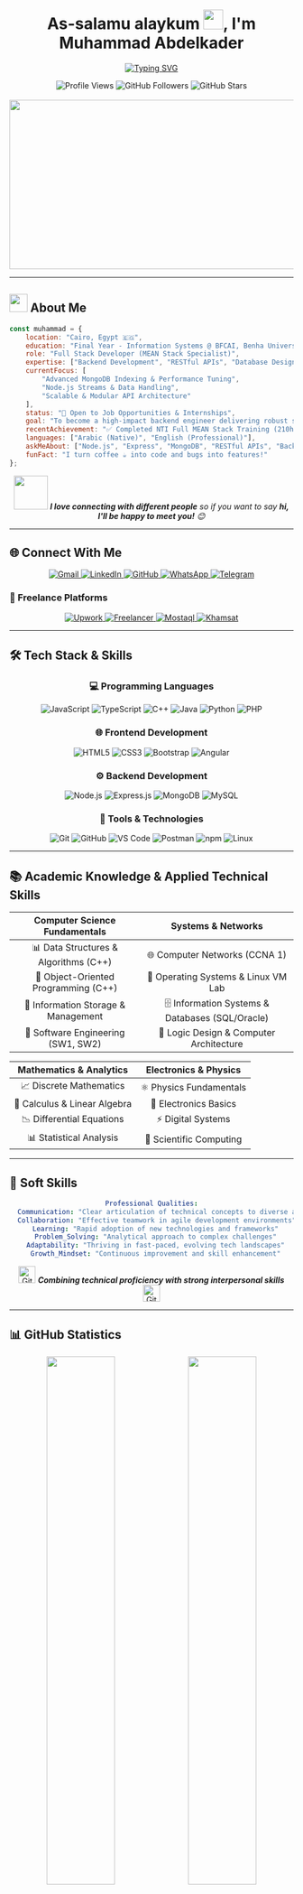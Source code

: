 <h1 align="center">
  As-salamu alaykum <img src="https://media.giphy.com/media/hvRJCLFzcasrR4ia7z/giphy.gif" width="35">, I'm Muhammad Abdelkader
</h1>

<p align="center">
  <a href="https://git.io/typing-svg">
    <img src="https://readme-typing-svg.herokuapp.com?font=Fira+Code&weight=600&size=28&pause=1000&color=00D9FF&center=true&vCenter=true&random=false&width=800&height=70&lines=Full+Stack+Developer+%7C+MEAN+Stack+Specialist;Computer+%26+AI+Student+at+BFCAI;Backend+Developer+%7C+Node.js+Enthusiast;Building+Scalable+%26+Robust+Solutions;Open+to+Opportunities+%26+Collaborations!" alt="Typing SVG" />
  </a>
</p>

<div align="center">
  <img src="https://komarev.com/ghpvc/?username=MuhammadAbdelkader&label=Profile%20Views&color=0e75b6&style=flat" alt="Profile Views" />
  <img src="https://img.shields.io/github/followers/MuhammadAbdelkader?label=Followers&style=social" alt="GitHub Followers" />
  <img src="https://img.shields.io/github/stars/MuhammadAbdelkader?label=Stars&style=social" alt="GitHub Stars" />
</div>

<br/>

<div align="center">
  <img src="https://media.giphy.com/media/dWesBcTLavkZuG35MI/giphy.gif" width="600" height="300"/>
</div>

---

## <img src="https://media2.giphy.com/media/QssGEmpkyEOhBCb7e1/giphy.gif?cid=ecf05e47a0n3gi1bfqntqmob8g9aid1oyj2wr3ds3mg700bl&rid=giphy.gif" width="32px"> About Me

```javascript
const muhammad = {
    location: "Cairo, Egypt 🇪🇬",
    education: "Final Year - Information Systems @ BFCAI, Benha University",
    role: "Full Stack Developer (MEAN Stack Specialist)",
    expertise: ["Backend Development", "RESTful APIs", "Database Design"],
    currentFocus: [
        "Advanced MongoDB Indexing & Performance Tuning",
        "Node.js Streams & Data Handling",
        "Scalable & Modular API Architecture"
    ],
    status: "🚀 Open to Job Opportunities & Internships",
    goal: "To become a high-impact backend engineer delivering robust solutions",
    recentAchievement: "✅ Completed NTI Full MEAN Stack Training (210h)",
    languages: ["Arabic (Native)", "English (Professional)"],
    askMeAbout: ["Node.js", "Express", "MongoDB", "RESTful APIs", "Backend Architecture"],
    funFact: "I turn coffee ☕ into code and bugs into features!"
};
```

<div align="center">
  <img src="https://media.giphy.com/media/LnQjpWaON8nhr21vNW/giphy.gif" width="60"> <em><b>I love connecting with different people</b> so if you want to say <b>hi, I'll be happy to meet you!</b> 😊</em>
</div>

---

## 🌐 Connect With Me

<p align="center">
  <a href="mailto:moha7med.abdelkader@gmail.com">
    <img src="https://img.shields.io/badge/Gmail-D14836?style=for-the-badge&logo=gmail&logoColor=white" alt="Gmail"/>
  </a>
  <a href="https://www.linkedin.com/in/muhammadabdelkader/" target="_blank">
    <img src="https://img.shields.io/badge/LinkedIn-0077B5?style=for-the-badge&logo=linkedin&logoColor=white" alt="LinkedIn"/>
  </a>
  <a href="https://github.com/MuhammadAbdelkader/" target="_blank">
    <img src="https://img.shields.io/badge/GitHub-100000?style=for-the-badge&logo=github&logoColor=white" alt="GitHub"/>
  </a>
  <a href="https://wa.me/201020750519">
    <img src="https://img.shields.io/badge/WhatsApp-25D366?style=for-the-badge&logo=whatsapp&logoColor=white" alt="WhatsApp"/>
  </a>
  <a href="https://t.me/Muhammad_AbdAlkader">
    <img src="https://img.shields.io/badge/Telegram-2CA5E0?style=for-the-badge&logo=telegram&logoColor=white" alt="Telegram"/>
  </a>
</p>

### 💼 Freelance Platforms

<p align="center">
  <a href="https://www.upwork.com/freelancers/~01a42e3d7935c5e94e" target="_blank">
    <img src="https://img.shields.io/badge/Upwork-6FDA44?style=for-the-badge&logo=upwork&logoColor=white" alt="Upwork"/>
  </a>
  <a href="https://www.freelancer.com/u/muhmdabdelkader" target="_blank">
    <img src="https://img.shields.io/badge/Freelancer-29B2FE?style=for-the-badge&logo=freelancer&logoColor=white" alt="Freelancer"/>
  </a>
  <a href="https://mostaql.com/u/MuhmdAbdelkader" target="_blank">
    <img src="https://img.shields.io/badge/Mostaql-1DB954?style=for-the-badge&logo=&logoColor=white" alt="Mostaql"/>
  </a>
  <a href="https://khamsat.com/user/muhammadabdelkader" target="_blank">
    <img src="https://img.shields.io/badge/Khamsat-FF6B35?style=for-the-badge&logo=&logoColor=white" alt="Khamsat"/>
  </a>
</p>

---

## 🛠️ Tech Stack & Skills

<div align="center">

### 💻 Programming Languages

<p>
  <img src="https://img.shields.io/badge/JavaScript-F7DF1E?style=for-the-badge&logo=javascript&logoColor=black" alt="JavaScript"/>
  <img src="https://img.shields.io/badge/TypeScript-007ACC?style=for-the-badge&logo=typescript&logoColor=white" alt="TypeScript"/>
  <img src="https://img.shields.io/badge/C++-00599C?style=for-the-badge&logo=c%2B%2B&logoColor=white" alt="C++"/>
  <img src="https://img.shields.io/badge/Java-ED8B00?style=for-the-badge&logo=openjdk&logoColor=white" alt="Java"/>
  <img src="https://img.shields.io/badge/Python-3776AB?style=for-the-badge&logo=python&logoColor=white" alt="Python"/>
  <img src="https://img.shields.io/badge/PHP-777BB4?style=for-the-badge&logo=php&logoColor=white" alt="PHP"/>
</p>

### 🌐 Frontend Development

<p>
  <img src="https://img.shields.io/badge/HTML5-E34F26?style=for-the-badge&logo=html5&logoColor=white" alt="HTML5"/>
  <img src="https://img.shields.io/badge/CSS3-1572B6?style=for-the-badge&logo=css3&logoColor=white" alt="CSS3"/>
  <img src="https://img.shields.io/badge/Bootstrap-563D7C?style=for-the-badge&logo=bootstrap&logoColor=white" alt="Bootstrap"/>
  <img src="https://img.shields.io/badge/Angular-DD0031?style=for-the-badge&logo=angular&logoColor=white" alt="Angular"/>
</p>

### ⚙️ Backend Development

<p>
  <img src="https://img.shields.io/badge/Node.js-43853D?style=for-the-badge&logo=node.js&logoColor=white" alt="Node.js"/>
  <img src="https://img.shields.io/badge/Express.js-404D59?style=for-the-badge" alt="Express.js"/>
  <img src="https://img.shields.io/badge/MongoDB-4EA94B?style=for-the-badge&logo=mongodb&logoColor=white" alt="MongoDB"/>
  <img src="https://img.shields.io/badge/MySQL-00000F?style=for-the-badge&logo=mysql&logoColor=white" alt="MySQL"/>
</p>

### 🔧 Tools & Technologies

<p>
  <img src="https://img.shields.io/badge/Git-F05032?style=for-the-badge&logo=git&logoColor=white" alt="Git"/>
  <img src="https://img.shields.io/badge/GitHub-100000?style=for-the-badge&logo=github&logoColor=white" alt="GitHub"/>
  <img src="https://img.shields.io/badge/VS_Code-007ACC?style=for-the-badge&logo=visual%20studio%20code&logoColor=white" alt="VS Code"/>
  <img src="https://img.shields.io/badge/Postman-FF6C37?style=for-the-badge&logo=postman&logoColor=white" alt="Postman"/>
  <img src="https://img.shields.io/badge/npm-CB3837?style=for-the-badge&logo=npm&logoColor=white" alt="npm"/>
  <img src="https://img.shields.io/badge/Linux-FCC624?style=for-the-badge&logo=linux&logoColor=black" alt="Linux"/>
</p>

</div>

---

## 📚 Academic Knowledge & Applied Technical Skills

<div align="center">

| **Computer Science Fundamentals** | **Systems & Networks** |
|:--:|:--:|
| 📊 Data Structures & Algorithms (C++) | 🌐 Computer Networks (CCNA 1) |
| 🔁 Object-Oriented Programming (C++) | 🧵 Operating Systems & Linux VM Lab |
| 💾 Information Storage & Management | 🗄️ Information Systems & Databases (SQL/Oracle) |
| 📐 Software Engineering (SW1, SW2) | 🧮 Logic Design & Computer Architecture |

| **Mathematics & Analytics** | **Electronics & Physics** |
|:--:|:--:|
| 📈 Discrete Mathematics | ⚛️ Physics Fundamentals |
| 🔢 Calculus & Linear Algebra | 🔌 Electronics Basics |
| 📉 Differential Equations | ⚡ Digital Systems |
| 📊 Statistical Analysis | 🔬 Scientific Computing |

</div>

---

## 🌟 Soft Skills

<div align="center">

```yaml
Professional Qualities:
  Communication: "Clear articulation of technical concepts to diverse audiences"
  Collaboration: "Effective teamwork in agile development environments"
  Learning: "Rapid adoption of new technologies and frameworks"
  Problem_Solving: "Analytical approach to complex challenges"
  Adaptability: "Thriving in fast-paced, evolving tech landscapes"
  Growth_Mindset: "Continuous improvement and skill enhancement"
```

</div>

<div align="center">
  <img src="https://media.giphy.com/media/W5eoZHPpUx9sapR0eu/giphy.gif" width="30px" alt="Git"/>
  <i><b>Combining technical proficiency with strong interpersonal skills</b></i>
  <img src="https://media.giphy.com/media/W5eoZHPpUx9sapR0eu/giphy.gif" width="30px" alt="Git"/>
</div>

---

## 📊 GitHub Statistics

<div align="center">
  <img width="49%" src="https://github-readme-stats.vercel.app/api?username=MuhammadAbdelkader&show_icons=true&theme=tokyonight&hide_border=true&count_private=true" />
  <img width="49%" src="https://github-readme-streak-stats.herokuapp.com/?user=MuhammadAbdelkader&theme=tokyonight&hide_border=true" />
</div>

<div align="center">
  <img width="49%" src="https://github-readme-stats.vercel.app/api/top-langs/?username=MuhammadAbdelkader&layout=compact&theme=tokyonight&hide_border=true&langs_count=8" />
  <img width="49%" src="https://github-profile-summary-cards.vercel.app/api/cards/productive-time?username=MuhammadAbdelkader&theme=tokyonight" />
</div>

---

## 🏆 GitHub Trophies

<div align="center">
  <img src="https://github-profile-trophy.vercel.app/?username=MuhammadAbdelkader&theme=tokyonight&no-frame=true&no-bg=false&margin-w=4&row=1" alt="GitHub Trophies"/>
</div>

---

## 📈 Contribution Graph

<div align="center">
  <img src="https://github-readme-activity-graph.vercel.app/graph?username=MuhammadAbdelkader&theme=tokyo-night&hide_border=true" alt="Contribution Graph"/>
</div>

---

## 💡 Random Dev Quote

<div align="center">
  <img src="https://quotes-github-readme.vercel.app/api?type=horizontal&theme=tokyonight" alt="Random Dev Quote"/>
</div>

---

<div align="center">
  <img src="https://media.giphy.com/media/LnQjpWaON8nhr21vNW/giphy.gif" width="40">
  <b>Thanks for visiting my profile! Let's build something amazing together!</b>
  <img src="https://media.giphy.com/media/LnQjpWaON8nhr21vNW/giphy.gif" width="40">
</div>

<div align="center">
  <img src="https://capsule-render.vercel.app/api?type=waving&color=gradient&height=100&section=footer"/>
</div>
